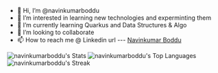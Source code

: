- 👋 Hi, I’m @navinkumarboddu
- 👀 I’m interested in learning new technologies and experminting them
- 🌱 I’m currently learning Quarkus and Data Structures & Algo
- 💞️ I’m looking to collaborate
- 📫 How to reach me @ Linkedin url --- [Navinkumar Boddu](https://in.linkedin.com/in/navinkumarboddu)

<!---
navinkumarboddu/navinkumarboddu is a ✨ special ✨ repository because its `README.md` (this file) appears on your GitHub profile.
You can click the Preview link to take a look at your changes.
--->

![navinkumarboddu's Stats](https://github-readme-stats.vercel.app/api?username=navinkumarboddu&theme=dracula&show_icons=true&hide_border=false&count_private=true)
![navinkumarboddu's Top Languages](https://github-readme-stats.vercel.app/api/top-langs/?username=navinkumarboddu&theme=dracula&show_icons=true&hide_border=false&layout=compact)
![navinkumarboddu's Streak](https://github-readme-streak-stats.herokuapp.com/?user=navinkumarboddu&theme=dracula&hide_border=false)
